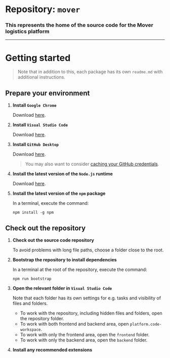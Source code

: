 # Repository: `mover`

### This represents the home of the source code for the Mover logistics platform

---

# Getting started

> Note that in addition to this, each package has its own `readme.md` with additional instructions.

## Prepare your environment

1. **Install `Google Chrome`**
  
   Download [here](https://google.com/chrome).

2. **Install `Visual Studio Code`**
  
   Download [here](http://code.visualstudio.com).

3. **Install `GitHub Desktop`**
  
   Download [here](https://desktop.github.com).

   > You may also want to consider [caching your GitHub credentials](https://help.github.com/articles/caching-your-github-password-in-git).

4. **Install the latest version of the `Node.js` runtime**
  
   Download [here](http://nodejs.org).

5. **Install the latest version of the `npm` package**
  
   In a terminal, execute the command:
  
     ```
     npm install -g npm
     ```

## Check out the repository

1. **Check out the source code repository**

   To avoid problems with long file paths, choose a folder close to the root.

2. **Bootstrap the repository to install dependencies**
  
   In a terminal at the root of the repository, execute the command:
   
   ```
   npm run bootstrap
   ```

3. **Open the relevant folder in `Visual Studio Code`**

   Note that each folder has its own settings for e.g. tasks and visibility of files and folders.
  
   * To work with the repository, including hidden files and folders, open the repository folder.
   * To work with both frontend and backend area, open `platform.code-workspace`.
   * To work with only the frontend area, open the `frontend` folder.
   * To work with only the backend area, open the `backend` folder.

4. **Install any recommended extensions**
